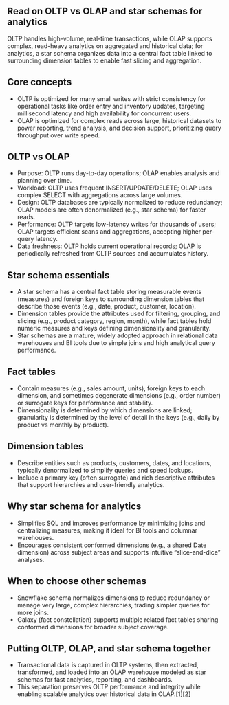 ## Read on OLTP vs OLAP and star schemas for analytics

OLTP handles high-volume, real-time transactions, while OLAP supports complex, read-heavy analytics on aggregated and historical data; for analytics, a star schema organizes data into a central fact table linked to surrounding dimension tables to enable fast slicing and aggregation.

## Core concepts
- OLTP is optimized for many small writes with strict consistency for operational tasks like order entry and inventory updates, targeting millisecond latency and high availability for concurrent users.
- OLAP is optimized for complex reads across large, historical datasets to power reporting, trend analysis, and decision support, prioritizing query throughput over write speed.

## OLTP vs OLAP
- Purpose: OLTP runs day-to-day operations; OLAP enables analysis and planning over time.
- Workload: OLTP uses frequent INSERT/UPDATE/DELETE; OLAP uses complex SELECT with aggregations across large volumes.
- Design: OLTP databases are typically normalized to reduce redundancy; OLAP models are often denormalized (e.g., star schema) for faster reads.
- Performance: OLTP targets low-latency writes for thousands of users; OLAP targets efficient scans and aggregations, accepting higher per-query latency.
- Data freshness: OLTP holds current operational records; OLAP is periodically refreshed from OLTP sources and accumulates history.

## Star schema essentials
- A star schema has a central fact table storing measurable events (measures) and foreign keys to surrounding dimension tables that describe those events (e.g., date, product, customer, location).
- Dimension tables provide the attributes used for filtering, grouping, and slicing (e.g., product category, region, month), while fact tables hold numeric measures and keys defining dimensionality and granularity.
- Star schemas are a mature, widely adopted approach in relational data warehouses and BI tools due to simple joins and high analytical query performance.

## Fact tables
- Contain measures (e.g., sales amount, units), foreign keys to each dimension, and sometimes degenerate dimensions (e.g., order number) or surrogate keys for performance and stability.
- Dimensionality is determined by which dimensions are linked; granularity is determined by the level of detail in the keys (e.g., daily by product vs monthly by product).

## Dimension tables
- Describe entities such as products, customers, dates, and locations, typically denormalized to simplify queries and speed lookups.
- Include a primary key (often surrogate) and rich descriptive attributes that support hierarchies and user-friendly analytics.

## Why star schema for analytics
- Simplifies SQL and improves performance by minimizing joins and centralizing measures, making it ideal for BI tools and columnar warehouses.
- Encourages consistent conformed dimensions (e.g., a shared Date dimension) across subject areas and supports intuitive “slice-and-dice” analyses.

## When to choose other schemas
- Snowflake schema normalizes dimensions to reduce redundancy or manage very large, complex hierarchies, trading simpler queries for more joins.
- Galaxy (fact constellation) supports multiple related fact tables sharing conformed dimensions for broader subject coverage.

## Putting OLTP, OLAP, and star schema together
- Transactional data is captured in OLTP systems, then extracted, transformed, and loaded into an OLAP warehouse modeled as star schemas for fast analytics, reporting, and dashboards.
- This separation preserves OLTP performance and integrity while enabling scalable analytics over historical data in OLAP.[1][2]

